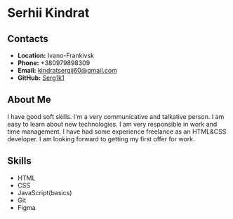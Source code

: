 # **Serhii Kindrat**

## **Contacts**

* **Location:** Ivano-Frankivsk
* **Phone:** +380979898309
* **Email:** kindratsergij60@gmail.com
* **GitHub:** [Serg1k1](https://github.com/Serg1k1)

## **About Me**

I have good soft skills. I'm a very communicative and talkative person. I am easy to learn about new technologies. 
I am very responsible in work and time management. I have had some experience freelance as an HTML&CSS developer. 
I am looking forward to getting my first offer for work.

## **Skills**

* HTML
* CSS
* JavaScript(basics)
* Git
* Figma
